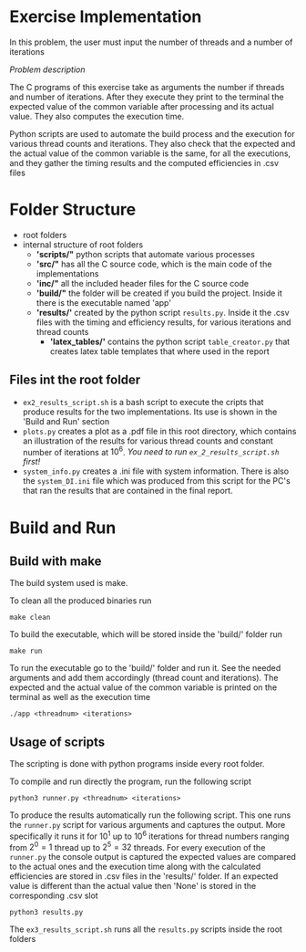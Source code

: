 # Exercise Implementation

In this problem, the user must input the number of threads and a number of iterations

_Problem description_

The C programs of this exercise take as arguments the number if threads and number of iterations.
After they execute they print to the terminal the expected value of the common variable after processing and its actual value.
They also computes the execution time.

Python scripts are used to automate the build process and
the execution for various thread counts and iterations.
They also check that the expected and the actual value of the common variable is the same, for all the executions,
and they gather the timing results and the computed efficiencies in .csv files

# Folder Structure

- root folders
- internal structure of root folders
    - **'scripts/"** python scripts that automate various processes
    - **'src/"** has all the C source code, which is the main code of the implementations
    - **'inc/"** all the included header files for the C source code
    - **'build/"** the folder will be created if you build the project. Inside it there is the executable named 'app'
    - **'results/'** created by the python script `results.py`. Inside it the .csv files with the timing and efficiency results, for various iterations and thread counts
        - **'latex_tables/'** contains the python script `table_creator.py` that creates latex table templates that where used in the report

## Files int the root folder

- `ex2_results_script.sh` is a bash script to execute the cripts that produce results for the two implementations. Its use is shown in the 'Build and Run' section
- `plots.py` creates a plot as a .pdf file in this root directory, which contains an illustration of the results for various thread counts and constant number of iterations at $10^6$. _You need to run `ex_2_results_script.sh` first!_
- `system_info.py` creates a .ini file with system information. There is also the `system_DI.ini` file which was produced from this script for the PC's that ran the results that are contained in the final report.


# Build and Run

## Build with make

The build system used is make.

To clean all the produced binaries run
```
make clean
```

To build the executable, which will be stored inside the 'build/' folder run
```
make run
```

To run the executable go to the 'build/' folder and run it.
See the needed arguments and add them accordingly (thread count and iterations).
The expected and the actual value of the common variable is printed on the terminal
as well as the execution time
```
./app <threadnum> <iterations>
```

## Usage of scripts

The scripting is done with python programs inside every root folder.

To compile and run directly the program, run the following script
```
python3 runner.py <threadnum> <iterations>
```

To produce the results automatically run the following script.
This one runs the `runner.py` script for various arguments and captures the output.
More specifically it runs it for $10^1$ up to $10^6$ iterations
for thread numbers ranging from $2^0=1$ thread up to $2^5=32$ threads.
For every execution of the `runner.py` the console output is captured
the expected values are compared to the actual ones
and the execution time along with the calculated efficiencies
are stored in .csv files in the 'results/' folder.
If an expected value is different than the actual value then 'None' is stored in the corresponding .csv slot
```
python3 results.py
```

The `ex3_results_script.sh` runs all the `results.py` scripts inside the root folders